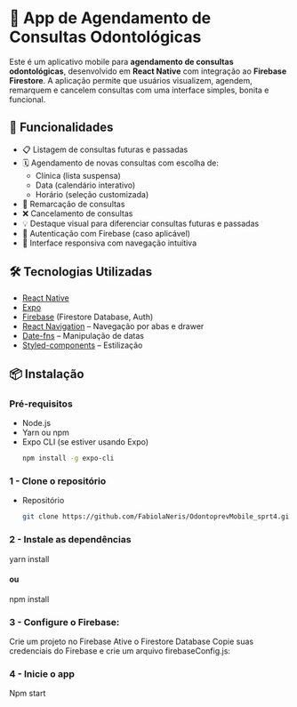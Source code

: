 # 📅 App de Agendamento de Consultas Odontológicas

Este é um aplicativo mobile para **agendamento de consultas odontológicas**, desenvolvido em **React Native** com integração ao **Firebase Firestore**. A aplicação permite que usuários visualizem, agendem, remarquem e cancelem consultas com uma interface simples, bonita e funcional.

## 🚀 Funcionalidades

- 📋 Listagem de consultas futuras e passadas
- 🗓️ Agendamento de novas consultas com escolha de:
  - Clínica (lista suspensa)
  - Data (calendário interativo)
  - Horário (seleção customizada)
- 🔄 Remarcação de consultas
- ❌ Cancelamento de consultas
- 💡 Destaque visual para diferenciar consultas futuras e passadas
- 🔐 Autenticação com Firebase (caso aplicável)
- 📱 Interface responsiva com navegação intuitiva

## 🛠 Tecnologias Utilizadas

- [React Native](https://reactnative.dev/)
- [Expo](https://expo.dev/)
- [Firebase](https://firebase.google.com/) (Firestore Database, Auth)
- [React Navigation](https://reactnavigation.org/) – Navegação por abas e drawer
- [Date-fns](https://date-fns.org/) – Manipulação de datas
- [Styled-components](https://styled-components.com/) – Estilização

## 📦 Instalação

### Pré-requisitos

- Node.js
- Yarn ou npm
- Expo CLI (se estiver usando Expo)  
  ```bash
  npm install -g expo-cli

### 1 - Clone o repositório
- Repositório  
  ```bash
  git clone https://github.com/FabiolaNeris/OdontoprevMobile_sprt4.git

### 2 - Instale as dependências
yarn install
#### ou
npm install

### 3 - Configure o Firebase:

Crie um projeto no Firebase
Ative o Firestore Database
Copie suas credenciais do Firebase e crie um arquivo firebaseConfig.js:

### 4 - Inicie o app
Npm start


